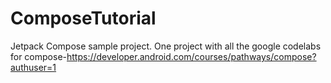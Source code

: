 # ComposeTutorial

Jetpack Compose sample project. One project with all the google codelabs for compose-https://developer.android.com/courses/pathways/compose?authuser=1
